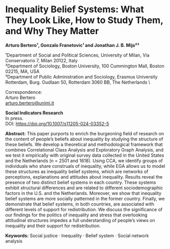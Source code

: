 # Inequality Belief Systems: What They Look Like, How to Study Them, and Why They Matter

**Arturo Bertero¹, Gonzalo Franetovic¹ and Jonathan J. B. Mijs²³**

¹Department of Social and Political Sciences, University of Milan, Via Conservatorio 7,
Milan 20122, Italy  
²Department of Sociology, Boston University, 100 Cummington Mall, Boston 02215, MA, USA  
³Department of Public Administration and Sociology, Erasmus University Rotterdam, Burg.
Oudlaan 50, Rotterdam 3060 BB, The Netherlands \\

Correspondence:  
Arturo Bertero  
arturo.bertero@unimi.it

**Social Indicators Research**  
In press.  
DOI: https://doi.org/10.1007/s11205-024-03352-5

**Abstract:** This paper purports to enrich the burgeoning field of research on the content of people’s beliefs about inequality by studying the structure of these beliefs. We develop a theoretical and methodological framework that combines Correlational Class Analysis and Exploratory Graph Analysis, and we test it empirically with original survey data collected in the United States and the Netherlands (n = 2501 and 1618). Using CCA, we identify groups of individuals who share construals of inequality, while EGA allows us to model these structures as inequality belief systems, which are networks of perceptions, explanations and attitudes about inequality. Results reveal the presence of two distinct belief systems in each country. These systems exhibit structural differences and are related to different sociodemographic factors in the U.S. and the Netherlands. Moreover, we show that inequality belief systems are more socially patterned in the former country. Finally, we demonstrate that belief systems, in both countries, are associated with different levels of support for redistribution. We discuss the significance of our findings for the politics of inequality and stress that overlooking attitudinal structures impedes a full understanding of people’s views on inequality and their support for redistribution.

**Keywords:** Social justice · Inequality · Belief system · Social network analysis